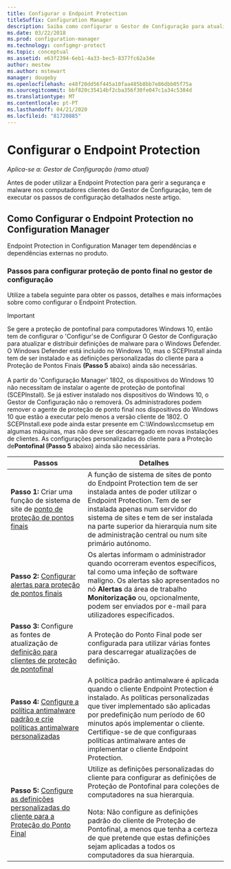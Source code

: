 ```yaml
---
title: Configurar o Endpoint Protection
titleSuffix: Configuration Manager
description: Saiba como configurar o Gestor de Configuração para atualizar e distribuir definições de malware para o Windows Defender.
ms.date: 03/22/2018
ms.prod: configuration-manager
ms.technology: configmgr-protect
ms.topic: conceptual
ms.assetid: e63f2394-6eb1-4a33-bec5-8377fc62a34e
author: mestew
ms.author: mstewart
manager: dougeby
ms.openlocfilehash: e48f20dd56f445a10faa485b8bb7e86dbb05f75a
ms.sourcegitcommit: bbf820c35414bf2cba356f30fe047c1a34c5384d
ms.translationtype: MT
ms.contentlocale: pt-PT
ms.lasthandoff: 04/21/2020
ms.locfileid: "81720885"
---
```

# <a name="configure-endpoint-protection"></a>Configurar o Endpoint Protection

*Aplica-se a: Gestor de Configuração (ramo atual)*

Antes de poder utilizar a Endpoint Protection para gerir a segurança e malware nos computadores clientes do Gestor de Configuração, tem de executar os passos de configuração detalhados neste artigo.  

## <a name="how-to-configure-endpoint-protection-in-configuration-manager"></a>Como Configurar o Endpoint Protection no Configuration Manager  
 Endpoint Protection in Configuration Manager tem dependências e dependências externas no produto.  

### <a name="steps-to-configure-endpoint-protection-in-configuration-manager"></a>Passos para configurar proteção de ponto final no gestor de configuração  
 Utilize a tabela seguinte para obter os passos, detalhes e mais informações sobre como configurar o Endpoint Protection.  

> [!IMPORTANT]  
>  Se gere a proteção de pontofinal para computadores Windows 10, então tem de configurar o 'Configur'se de Configurar O Gestor de Configuração para atualizar e distribuir definições de malware para o Windows Defender. O Windows Defender está incluído no Windows 10, mas o SCEPInstall ainda tem de ser instalado e as definições personalizadas do cliente para a Proteção de Pontos Finais **(Passo 5** abaixo) ainda são necessárias. </br> </br>
> A partir do 'Configuração Manager' 1802, os dispositivos do Windows 10 não necessitam de instalar o agente de proteção de pontofinal (SCEPInstall). Se já estiver instalado nos dispositivos do Windows 10, o Gestor de Configuração não o removerá. Os administradores podem remover o agente de proteção de ponto final nos dispositivos do Windows 10 que estão a executar pelo menos a versão cliente de 1802. O SCEPInstall.exe pode ainda estar presente em C:\Windows\ccmsetup em algumas máquinas, mas não deve ser descarregado em novas instalações de clientes. As configurações personalizadas do cliente para a Proteção de**Pontofinal (Passo 5** abaixo) ainda são necessárias. <!--503654-->

|Passos|Detalhes|  
|-----------|-------------|  
|**Passo 1:** Criar uma função de sistema de site de [ponto de proteção de pontos finais](endpoint-protection-site-role.md)|A função de sistema de sites de ponto do Endpoint Protection tem de ser instalada antes de poder utilizar o Endpoint Protection. Tem de ser instalada apenas num servidor do sistema de sites e tem de ser instalada na parte superior da hierarquia num site de administração central ou num site primário autónomo. |  
|**Passo 2:** [Configurar alertas para proteção de pontos finais](endpoint-configure-alerts.md)|Os alertas informam o administrador quando ocorreram eventos específicos, tal como uma infeção de software maligno. Os alertas são apresentados no nó **Alertas** da área de trabalho **Monitorização** ou, opcionalmente, podem ser enviados por e-mail para utilizadores especificados. |  
|**Passo 3:** Configure as fontes de atualização de [definição para clientes de proteção de pontofinal](endpoint-definition-updates.md)|A Proteção do Ponto Final pode ser configurada para utilizar várias fontes para descarregar atualizações de definição. |  
|**Passo 4:** [Configure a política antimalware padrão e crie políticas antimalware personalizadas](endpoint-antimalware-policies.md)|A política padrão antimalware é aplicada quando o cliente Endpoint Protection é instalado. As políticas personalizadas que tiver implementado são aplicadas por predefinição num período de 60 minutos após implementar o cliente. Certifique-se de que configuraas políticas antimalware antes de implementar o cliente Endpoint Protection. |  
|**Passo 5:** [Configure as definições personalizadas do cliente para a Proteção do Ponto Final](endpoint-protection-configure-client.md)|Utilize as definições personalizadas do cliente para configurar as definições de Proteção de Pontofinal para coleções de computadores na sua hierarquia.<br /><br /> Nota: Não configure as definições padrão do cliente de Proteção de Pontofinal, a menos que tenha a certeza de que pretende que estas definições sejam aplicadas a todos os computadores da sua hierarquia. |  
